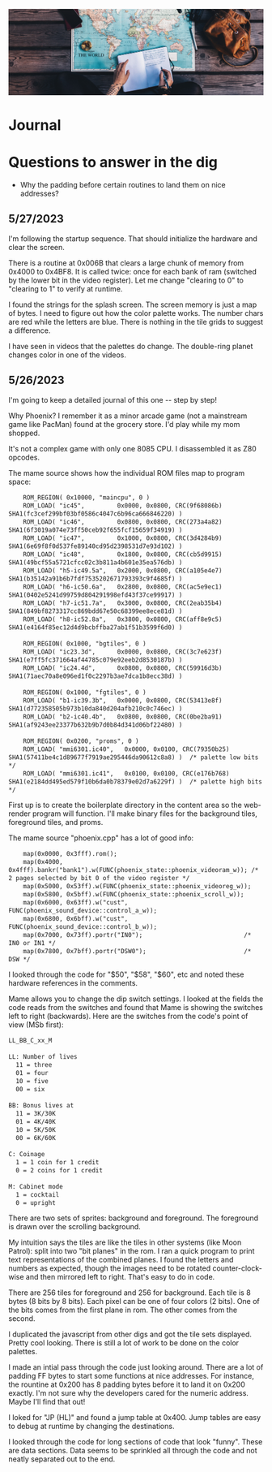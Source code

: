 ![Journal](../../img/journal.jpg)

# Journal

# Questions to answer in the dig
  - Why the padding before certain routines to land them on nice addresses?

## 5/27/2023

I'm following the startup sequence. That should initialize the hardware and clear the screen.

There is a routine at 0x006B that clears a large chunk of memory from 0x4000 to 0x4BF8. It is called twice: once
for each bank of ram (switched by the lower bit in the video register). Let me change "clearing to 0" to
"clearing to 1" to verify at runtime.

I found the strings for the splash screen. The screen memory is just a map of bytes. I need to figure out how the color
palette works. The number chars are red while the letters are blue. There is nothing in the tile grids to suggest a
difference.

I have seen in videos that the palettes do change. The double-ring planet changes color in one of the videos.

## 5/26/2023

I'm going to keep a detailed journal of this one -- step by step!

Why Phoenix? I remember it as a minor arcade game (not a mainstream game like PacMan) found at the grocery store. I'd play while my mom shopped.

It's not a complex game with only one 8085 CPU. I disassembled it as Z80 opcodes.

The mame source shows how the individual ROM files map to program space:

```
    ROM_REGION( 0x10000, "maincpu", 0 )
	ROM_LOAD( "ic45",         0x0000, 0x0800, CRC(9f68086b) SHA1(fc3cef299bf03bf0586c4047c6b96ca666846220) )
	ROM_LOAD( "ic46",         0x0800, 0x0800, CRC(273a4a82) SHA1(6f3019a074e73ff50ceb92f655fcf15659f34919) )
	ROM_LOAD( "ic47",         0x1000, 0x0800, CRC(3d4284b9) SHA1(6e69f8f0d537fe89140cd95d2398531d7e93d102) )
	ROM_LOAD( "ic48",         0x1800, 0x0800, CRC(cb5d9915) SHA1(49bcf55a5721cfcc02c3b811a4b601e35ea576db) )
	ROM_LOAD( "h5-ic49.5a",   0x2000, 0x0800, CRC(a105e4e7) SHA1(b35142a91b6b7fdf7535202671793393c9f4685f) )
	ROM_LOAD( "h6-ic50.6a",   0x2800, 0x0800, CRC(ac5e9ec1) SHA1(0402e5241d99759d804291998efd43f37ce99917) )
	ROM_LOAD( "h7-ic51.7a",   0x3000, 0x0800, CRC(2eab35b4) SHA1(849bf8273317cc869bdd67e50c68399ee8ece81d) )
	ROM_LOAD( "h8-ic52.8a",   0x3800, 0x0800, CRC(aff8e9c5) SHA1(e4164f85ec12d4d9bcbffba27ab1f51b3599f6d0) )

	ROM_REGION( 0x1000, "bgtiles", 0 )
	ROM_LOAD( "ic23.3d",      0x0000, 0x0800, CRC(3c7e623f) SHA1(e7ff5fc371664af44785c079e92eeb2d8530187b) )
	ROM_LOAD( "ic24.4d",      0x0800, 0x0800, CRC(59916d3b) SHA1(71aec70a8e096ed1f0c2297b3ae7dca1b8ecc38d) )

	ROM_REGION( 0x1000, "fgtiles", 0 )
	ROM_LOAD( "b1-ic39.3b",   0x0000, 0x0800, CRC(53413e8f) SHA1(d772358505b973b10da840d204afb210c0c746ec) )
	ROM_LOAD( "b2-ic40.4b",   0x0800, 0x0800, CRC(0be2ba91) SHA1(af9243ee23377b632b9b7d0b84d341d06bf22480) )

	ROM_REGION( 0x0200, "proms", 0 )
	ROM_LOAD( "mmi6301.ic40",   0x0000, 0x0100, CRC(79350b25) SHA1(57411be4c1d89677f7919ae295446da90612c8a8) )  /* palette low bits */
	ROM_LOAD( "mmi6301.ic41",   0x0100, 0x0100, CRC(e176b768) SHA1(e2184dd495ed579f10b6da0b78379e02d7a6229f) )  /* palette high bits */
```

First up is to create the boilerplate directory in the content area so the web-render program will function. I'll
make binary files for the background tiles, foreground tiles, and proms.

The mame source "phoenix.cpp" has a lot of good info:

```
    map(0x0000, 0x3fff).rom();
	map(0x4000, 0x4fff).bankr("bank1").w(FUNC(phoenix_state::phoenix_videoram_w)); /* 2 pages selected by bit 0 of the video register */
	map(0x5000, 0x53ff).w(FUNC(phoenix_state::phoenix_videoreg_w));
	map(0x5800, 0x5bff).w(FUNC(phoenix_state::phoenix_scroll_w));
	map(0x6000, 0x63ff).w("cust", FUNC(phoenix_sound_device::control_a_w));
	map(0x6800, 0x6bff).w("cust", FUNC(phoenix_sound_device::control_b_w));
	map(0x7000, 0x73ff).portr("IN0");                            /* IN0 or IN1 */
	map(0x7800, 0x7bff).portr("DSW0");                           /* DSW */
```

I looked through the code for "$50", "$58", "$60", etc and noted these hardware references in the comments.

Mame allows you to change the dip switch settings. I looked at the fields the code reads from the switches and found that Mame is
showing the switches left to right (backwards). Here are the switches from the code's point of view (MSb first):

```
LL_BB_C_xx_M

LL: Number of lives
  11 = three
  01 = four
  10 = five
  00 = six

BB: Bonus lives at
  11 = 3K/30K
  01 = 4K/40K
  10 = 5K/50K
  00 = 6K/60K

C: Coinage
  1 = 1 coin for 1 credit
  0 = 2 coins for 1 credit

M: Cabinet mode
  1 = cocktail
  0 = upright
```

There are two sets of sprites: background and foreground. The foreground is drawn over the scrolling background.

My intuition says the tiles are like the tiles in other systems (like Moon Patrol): split into two "bit planes" in the rom.
I ran a quick program to print text representations of the combined planes. I found the letters and numbers as expected,
though the images need to be rotated counter-clock-wise and then mirrored left to right. That's easy to do in code.

There are 256 tiles for foreground and 256 for background. Each tile is 8 bytes (8 bits by 8 bits). Each pixel can be one
of four colors (2 bits). One of the bits comes from the first plane in rom. The other comes from the second. 

I duplicated the javascript from other digs and got the tile sets displayed. Pretty cool looking. There is still a lot of
work to be done on the color palettes.

I made an intial pass through the code just looking around. There are a lot of padding FF bytes to start some functions
at nice addresses. For instance, the rountine at 0x200 has 8 padding bytes before it to land it on 0x200 exactly. I'm not
sure why the developers cared for the numeric address. Maybe I'll find that out!

I loked for "JP (HL)" and found a jump table at 0x400. Jump tables are easy to debug at runtime by changing the destinations.

I looked through the code for long sections of code that look "funny". These are data sections. Data seems to be sprinkled all
through the code and not neatly separated out to the end.